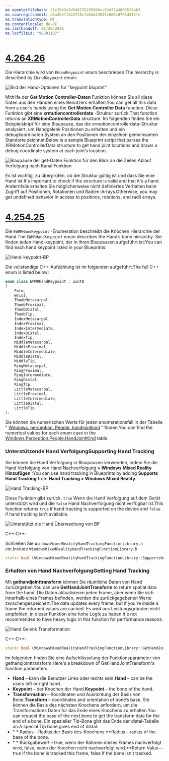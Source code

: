 ```yaml
---
ms.openlocfilehash: 21c29b2c8d540378259200cc834f7a36065f8ab3
ms.sourcegitcommit: d3a3b4f13b3728cfdd4d43035c806c0791d3f2fe
ms.translationtype: MT
ms.contentlocale: de-DE
ms.lasthandoff: 01/20/2021
ms.locfileid: "98581107"
---
```

# <a name="426"></a>[<span data-ttu-id="53327-101">4.26</span><span class="sxs-lookup"><span data-stu-id="53327-101">4.26</span></span>](#tab/426)

<span data-ttu-id="53327-102">Die Hierarchie wird von `EHandKeypoint` enum beschrieben:</span><span class="sxs-lookup"><span data-stu-id="53327-102">The hierarchy is described by `EHandKeypoint` enum:</span></span>

![Bild der Hand-Optionen für "keypoint bluprint"](../images/hand-keypoint-bp.png)

<span data-ttu-id="53327-104">Mithilfe der **Get Motion Controller-Daten** Funktion können Sie all diese Daten aus den Händen eines Benutzers erhalten.</span><span class="sxs-lookup"><span data-stu-id="53327-104">You can get all this data from a user’s hands using the **Get Motion Controller Data** function.</span></span> <span data-ttu-id="53327-105">Diese Funktion gibt eine **xrmutioncontrollerdata** -Struktur zurück.</span><span class="sxs-lookup"><span data-stu-id="53327-105">That function returns an **XRMotionControllerData** structure.</span></span> <span data-ttu-id="53327-106">Im folgenden finden Sie ein Beispielskript für eine Blaupause, das die xrmutioncontrollerdata-Struktur analysiert, um Handgelenk Positionen zu erhalten und ein debugkoordinaten System an den Positionen der einzelnen gemeinsamen Standorte zeichnet.</span><span class="sxs-lookup"><span data-stu-id="53327-106">Below is a sample Blueprint script that parses the XRMotionControllerData structure to get hand joint locations and draws a debug coordinate system at each joint’s location.</span></span>

![Blaupause der get-Daten Funktion für den Blick an die Zeilen Ablauf Verfolgung nach Kanal Funktion](../images/unreal-hand-tracking-img-03.png)

<span data-ttu-id="53327-108">Es ist wichtig, zu überprüfen, ob die Struktur gültig ist und dass Sie eine Hand ist.</span><span class="sxs-lookup"><span data-stu-id="53327-108">It's important to check if the structure is valid and that it's a hand.</span></span> <span data-ttu-id="53327-109">Andernfalls erhalten Sie möglicherweise nicht definiertes Verhalten beim Zugriff auf Positionen, Rotationen und Radien-Arrays.</span><span class="sxs-lookup"><span data-stu-id="53327-109">Otherwise, you may get undefined behavior in access to positions, rotations, and radii arrays.</span></span>

# <a name="425"></a>[<span data-ttu-id="53327-110">4.25</span><span class="sxs-lookup"><span data-stu-id="53327-110">4.25</span></span>](#tab/425)

<span data-ttu-id="53327-111">Die `EWMRHandKeypoint` -Enumeration beschreibt die Knochen Hierarchie der Hand.</span><span class="sxs-lookup"><span data-stu-id="53327-111">The `EWMRHandKeypoint` enum describes the Hand’s bone hierarchy.</span></span> <span data-ttu-id="53327-112">Sie finden jeden Hand-keypoint, der in ihren Blaupausen aufgeführt ist:</span><span class="sxs-lookup"><span data-stu-id="53327-112">You can find each hand keypoint listed in your Blueprints:</span></span>

![Hand-keypoint-BP](../images/hand-keypoint-bp.png)

<span data-ttu-id="53327-114">Die vollständige C++-Aufzählung ist im folgenden aufgeführt:</span><span class="sxs-lookup"><span data-stu-id="53327-114">The full C++ enum is listed below:</span></span>
```cpp
enum class EWMRHandKeypoint : uint8
{
    Palm,
    Wrist,
    ThumbMetacarpal,
    ThumbProximal,
    ThumbDistal,
    ThumbTip,
    IndexMetacarpal,
    IndexProximal,
    IndexIntermediate,
    IndexDistal,
    IndexTip,
    MiddleMetacarpal,
    MiddleProximal,
    MiddleIntermediate,
    MiddleDistal,
    MiddleTip,
    RingMetacarpal,
    RingProximal,
    RingIntermediate,
    RingDistal,
    RingTip,
    LittleMetacarpal,
    LittleProximal,
    LittleIntermediate,
    LittleDistal,
    LittleTip
};
```

<span data-ttu-id="53327-115">Sie können die numerischen Werte für jeden enumerationsfall in der Tabelle " [Windows. perception. People. handjointkind](/uwp/api/windows.perception.people.handjointkind) " finden.</span><span class="sxs-lookup"><span data-stu-id="53327-115">You can find the numerical values for each enum case in the [Windows.Perception.People.HandJointKind](/uwp/api/windows.perception.people.handjointkind) table.</span></span>

### <a name="supporting-hand-tracking"></a><span data-ttu-id="53327-116">Unterstützende Hand Verfolgung</span><span class="sxs-lookup"><span data-stu-id="53327-116">Supporting Hand Tracking</span></span>

<span data-ttu-id="53327-117">Sie können die Hand Verfolgung in Blaupausen verwenden, indem Sie die Hand Verfolgung von Hand Nachverfolgung **> Windows Mixed Reality** **Hinzufügen** :</span><span class="sxs-lookup"><span data-stu-id="53327-117">You can use hand tracking in Blueprints by adding **Supports Hand Tracking** from **Hand Tracking > Windows Mixed Reality**:</span></span>

![Hand Tracking-BP](../images/unreal/hand-tracking-bp.png)

<span data-ttu-id="53327-119">Diese Funktion gibt zurück, `true` Wenn die Hand Verfolgung auf dem Gerät unterstützt wird und die `false` Hand Nachverfolgung nicht verfügbar ist.</span><span class="sxs-lookup"><span data-stu-id="53327-119">This function returns `true` if hand tracking is supported on the device and `false` if hand tracking isn't available.</span></span>

![Unterstützt die Hand Überwachung von BP](../images/unreal/supports-hand-tracking-bp.png)

<span data-ttu-id="53327-121">C++:</span><span class="sxs-lookup"><span data-stu-id="53327-121">C++:</span></span>

<span data-ttu-id="53327-122">Schließen Sie `WindowsMixedRealityHandTrackingFunctionLibrary.h` ein.</span><span class="sxs-lookup"><span data-stu-id="53327-122">Include `WindowsMixedRealityHandTrackingFunctionLibrary.h`.</span></span>

```cpp
static bool UWindowsMixedRealityHandTrackingFunctionLibrary::SupportsHandTracking()
```

### <a name="getting-hand-tracking"></a><span data-ttu-id="53327-123">Erhalten von Hand Nachverfolgung</span><span class="sxs-lookup"><span data-stu-id="53327-123">Getting Hand Tracking</span></span>

<span data-ttu-id="53327-124">Mit **gethandjointtransform** können Sie räumliche Daten von Hand zurückgeben.</span><span class="sxs-lookup"><span data-stu-id="53327-124">You can use **GetHandJointTransform** to return spatial data from the hand.</span></span> <span data-ttu-id="53327-125">Die Daten aktualisieren jeden Frame, aber wenn Sie sich innerhalb eines Frames befinden, werden die zurückgegebenen Werte zwischengespeichert.</span><span class="sxs-lookup"><span data-stu-id="53327-125">The data updates every frame, but if you're inside a frame the returned values are cached.</span></span> <span data-ttu-id="53327-126">Es wird aus Leistungsgründen nicht empfohlen, in dieser Funktion eine hohe Logik zu haben.</span><span class="sxs-lookup"><span data-stu-id="53327-126">It's not recommended to have heavy logic in this function for performance reasons.</span></span>

![Hand Gelenk Transformation](../images/unreal/get-hand-joint-transform.png)

<span data-ttu-id="53327-128">C++:</span><span class="sxs-lookup"><span data-stu-id="53327-128">C++:</span></span>
```cpp
static bool UWindowsMixedRealityHandTrackingFunctionLibrary::GetHandJointTransform(EControllerHand Hand, EWMRHandKeypoint Keypoint, FTransform& OutTransform, float& OutRadius)
```

<span data-ttu-id="53327-129">Im folgenden finden Sie eine Aufschlüsselung der Funktionsparameter von gethandjointtransform:</span><span class="sxs-lookup"><span data-stu-id="53327-129">Here's a breakdown of GetHandJointTransform's function parameters:</span></span>

* <span data-ttu-id="53327-130">**Hand** – kann die Benutzer Links oder rechts sein.</span><span class="sxs-lookup"><span data-stu-id="53327-130">**Hand** – can be the users left or right hand.</span></span>
* <span data-ttu-id="53327-131">**Keypoint** – der Knochen der Hand.</span><span class="sxs-lookup"><span data-stu-id="53327-131">**Keypoint** – the bone of the hand.</span></span>
* <span data-ttu-id="53327-132">**Transformation** – Koordinaten und Ausrichtung der Basis von Bone.</span><span class="sxs-lookup"><span data-stu-id="53327-132">**Transform** – coordinates and orientation of bone’s base.</span></span> <span data-ttu-id="53327-133">Sie können die Basis des nächsten Knochens anfordern, um die Transformations Daten für das Ende eines Knochens zu erhalten.</span><span class="sxs-lookup"><span data-stu-id="53327-133">You can request the base of the next bone to get the transform data for the end of a bone.</span></span> <span data-ttu-id="53327-134">Ein spezieller Tip-Bone gibt das Ende der distal-Tabelle an.</span><span class="sxs-lookup"><span data-stu-id="53327-134">A special Tip bone gives end of distal.</span></span>
* <span data-ttu-id="53327-135">\* \* Radius – Radius der Basis des-Knochens.</span><span class="sxs-lookup"><span data-stu-id="53327-135">\*\*Radius—radius of the base of the bone.</span></span>
* <span data-ttu-id="53327-136">\* \* Rückgabewert – true, wenn der Rahmen dieses Frames nachverfolgt wird, false, wenn der Knochen nicht nachverfolgt wird.</span><span class="sxs-lookup"><span data-stu-id="53327-136">\*\*Return Value—true if the bone is tracked this frame, false if the bone isn't tracked.</span></span>